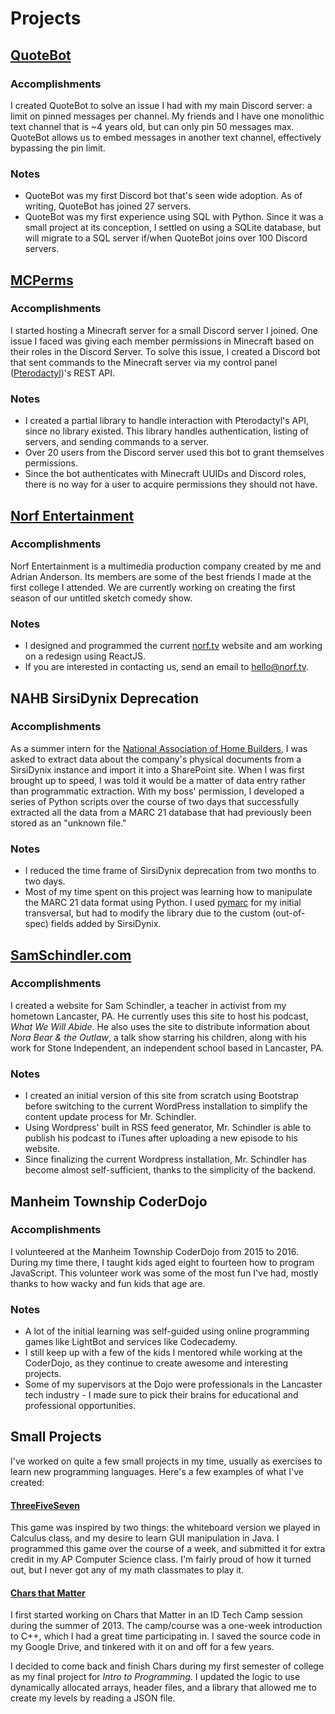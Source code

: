 # Projects

## [QuoteBot](https://github.com/RalphORama/QuoteBot)

### Accomplishments

I created QuoteBot to solve an issue I had with my main Discord server: a limit on pinned messages per channel. My friends and I have one monolithic text channel that is ~4 years old, but can only pin 50 messages max. QuoteBot allows us to embed messages in another text channel, effectively bypassing the pin limit.

### Notes

- QuoteBot was my first Discord bot that's seen wide adoption. As of writing, QuoteBot has joined 27 servers.
- QuoteBot was my first experience using SQL with Python. Since it was a small project at its conception, I settled on using a SQLite database, but will migrate to a SQL server if/when QuoteBot joins over 100 Discord servers.

## [MCPerms](https://github.com/RalphORama/MCPerms)

### Accomplishments

I started hosting a Minecraft server for a small Discord server I joined. One issue I faced was giving each member permissions in Minecraft based on their roles in the Discord Server. To solve this issue, I created a Discord bot that sent commands to the Minecraft server via my control panel ([Pterodactyl](https://pterodactyl.io/))'s REST API.

### Notes

- I created a partial library to handle interaction with Pterodactyl's API, since no library existed. This library handles authentication, listing of servers, and sending commands to a server.
- Over 20 users from the Discord server used this bot to grant themselves permissions.
- Since the bot authenticates with Minecraft UUIDs and Discord roles, there is no way for a user to acquire permissions they should not have.

## [Norf Entertainment](https://norf.tv/)

### Accomplishments

Norf Entertainment is a multimedia production company created by me and Adrian Anderson. Its members are some of the best friends I made at the first college I attended. We are currently working on creating the first season of our untitled sketch comedy show.

### Notes

- I designed and programmed the current [norf.tv](https://norf.tv) website and am working on a redesign using ReactJS.
- If you are interested in contacting us, send an email to [hello@norf.tv](mailto:hello@norf.tv).

## NAHB SirsiDynix Deprecation

### Accomplishments

As a summer intern for the [National Association of Home Builders](https://www.nahb.org/), I was asked to extract data about the company's physical documents from a SirsiDynix instance and import it into a SharePoint site. When I was first brought up to speed, I was told it would be a matter of data entry rather than programmatic extraction. With my boss' permission, I developed a series of Python scripts over the course of two days that successfully extracted all the data from a MARC 21 database that had previously been stored as an "unknown file."

### Notes

- I reduced the time frame of SirsiDynix deprecation from two months to two days.
- Most of my time spent on this project was learning how to manipulate the MARC 21 data format using Python. I used [pymarc](https://github.com/edsu/pymarc) for my initial transversal, but had to modify the library due to the custom (out-of-spec) fields added by SirsiDynix.

## [SamSchindler.com](http://samschindler.com)

### Accomplishments

I created a website for Sam Schindler, a teacher in activist from my hometown Lancaster, PA. He currently uses this site to host his podcast, *What We Will Abide*. He also uses the site to distribute information about *Nora Bear & the Outlaw*, a talk show starring his children, along with his work for Stone Independent, an independent school based in Lancaster, PA.

### Notes

- I created an initial version of this site from scratch using Bootstrap before switching to the current WordPress installation to simplify the content update process for Mr. Schindler.
- Using Wordpress' built in RSS feed generator, Mr. Schindler is able to publish his podcast to iTunes after uploading a new episode to his website.
- Since finalizing the current Wordpress installation, Mr. Schindler has become almost self-sufficient, thanks to the simplicity of the backend.

## Manheim Township CoderDojo

### Accomplishments

I volunteered at the Manheim Township CoderDojo from 2015 to 2016. During my time there, I taught kids aged eight to fourteen how to program JavaScript. This volunteer work was some of the most fun I've had, mostly thanks to how wacky and fun kids that age are.

### Notes

- A lot of the initial learning was self-guided using online programming games like LightBot and services like Codecademy.
- I still keep up with a few of the kids I mentored while working at the CoderDojo, as they continue to create awesome and interesting projects.
- Some of my supervisors at the Dojo were professionals in the Lancaster tech industry - I made sure to pick their brains for educational and professional opportunities.

## Small Projects

I've worked on quite a few small projects in my time, usually as exercises to learn new programming languages. Here's a few examples of what I've created:

#### [ThreeFiveSeven](https://github.com/RalphORama/ThreeFiveSevenGame)

This game was inspired by two things: the whiteboard version we played in Calculus class, and my desire to learn GUI manipulation in Java. I programmed this game over the course of a week, and submitted it for extra credit in my AP Computer Science class. I'm fairly proud of how it turned out, but I never got any of my math classmates to play it.

#### [Chars that Matter](https://github.com/RalphORama/chars-that-matter)

I first started working on Chars that Matter in an ID Tech Camp session during the summer of 2013. The camp/course was a one-week introduction to C++, which I had a great time participating in. I saved the source code in my Google Drive, and tinkered with it on and off for a few years.

I decided to come back and finish Chars during my first semester of college as my final project for *Intro to Programming*. I updated the logic to use dynamically allocated arrays, header files, and a library that allowed me to create my levels by reading a JSON file.
